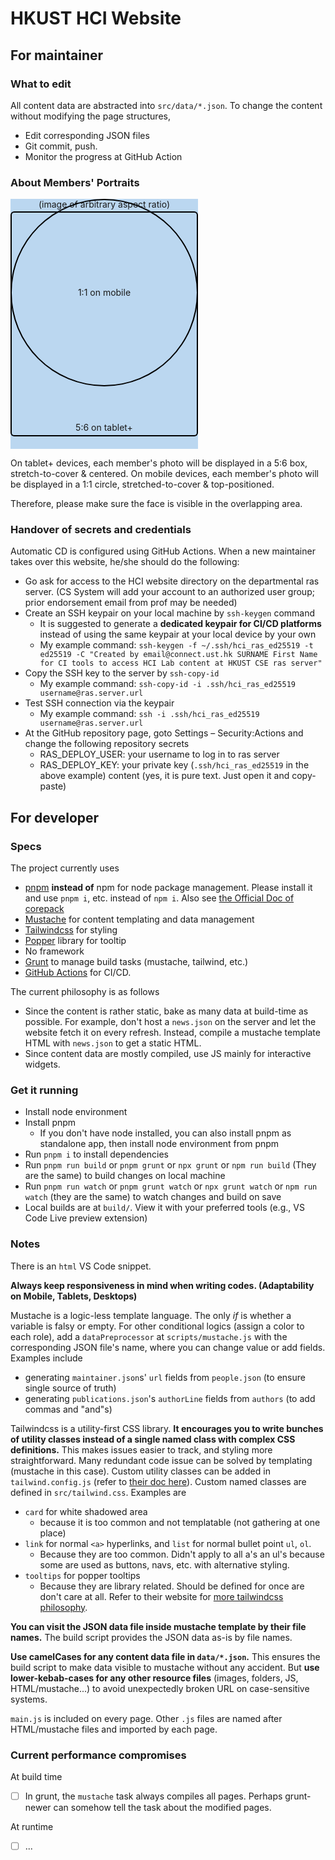 # HKUST HCI Website

## For maintainer

### What to edit

All content data are abstracted into `src/data/*.json`.
To change the content without modifying the page structures,

* Edit corresponding JSON files
* Git commit, push.
* Monitor the progress at GitHub Action

### About Members' Portraits

<div style="width:300px;height:400px;text-align:center;background:#bbd7f0;position:relative">
(image of arbitrary aspect ratio)
<div style="width:300px;height:360px;line-height:calc(720px - 200%);box-shadow:inset 0 0 0 2px black;position:absolute;top:50%;transform:translate(0,-50%);border-radius:6px">5:6 on tablet+</div>
<div style="width:300px;height:300px;line-height:300px;box-shadow:inset 0 0 0 2px black;position:absolute;top:0;border-radius:9999px">1:1 on mobile</div>
</div>

On tablet+ devices, each member's photo will be displayed in a 5:6 box, stretch-to-cover & centered.
On mobile devices, each member's photo will be displayed in a 1:1 circle, stretched-to-cover & top-positioned.

Therefore, please make sure the face is visible in the overlapping area.

### Handover of secrets and credentials

Automatic CD is configured using GitHub Actions.
When a new maintainer takes over this website, he/she should do the following:
* Go ask for access to the HCI website directory on the departmental ras server. (CS System will add your account to an authorized user group; prior endorsement email from prof may be needed)
* Create an SSH keypair on your local machine by `ssh-keygen` command
  * It is suggested to generate a **dedicated keypair for CI/CD platforms** instead of using the same keypair at your local device by your own
  * My example command: `ssh-keygen -f ~/.ssh/hci_ras_ed25519 -t ed25519 -C "Created by email@connect.ust.hk SURNAME First Name for CI tools to access HCI Lab content at HKUST CSE ras server"`
* Copy the SSH key to the server by `ssh-copy-id`
  * My example command: `ssh-copy-id -i .ssh/hci_ras_ed25519 username@ras.server.url`
* Test SSH connection via the keypair
  * My example command: `ssh -i .ssh/hci_ras_ed25519 username@ras.server.url`
* At the GitHub repository page, goto Settings – Security:Actions and change the following repository secrets
  * RAS_DEPLOY_USER: your username to log in to ras server
  * RAS_DEPLOY_KEY: your private key (`.ssh/hci_ras_ed25519` in the above example) content (yes, it is pure text. Just open it and copy-paste)

## For developer

### Specs

The project currently uses
* [pnpm](https://pnpm.io/) **instead of** npm for node package management. Please install it and use `pnpm i`, etc. instead of `npm i`. Also see [the Official Doc of corepack](https://nodejs.org/api/corepack.html)
* [Mustache](https://github.com/janl/mustache.js) for content templating and data management
* [Tailwindcss](https://tailwindcss.com/docs) for styling
* [Popper](https://popper.js.org/) library for tooltip
* No framework
* [Grunt](https://gruntjs.com/) to manage build tasks (mustache, tailwind, etc.)
* [GitHub Actions](https://docs.github.com/cn/actions/quickstart) for CI/CD.

The current philosophy is as follows
* Since the content is rather static, bake as many data at build-time as possible.
For example, don't host a `news.json` on the server and let the website fetch it on every refresh.
Instead, compile a mustache template HTML with `news.json` to get a static HTML.
* Since content data are mostly compiled, use JS mainly for interactive widgets.

### Get it running

* Install node environment
* Install pnpm
  * If you don't have node installed, you can also install pnpm as standalone app, then install node environment from pnpm
* Run `pnpm i` to install dependencies
* Run `pnpm run build` or `pnpm grunt` or `npx grunt` or `npm run build` (They are the same) to build changes on local machine
* Run `pnpm run watch` or `pnpm grunt watch` or `npx grunt watch` or `npm run watch` (they are the same) to watch changes and build on save
* Local builds are at `build/`. View it with your preferred tools (e.g., VS Code Live preview extension)

### Notes

There is an `html` VS Code snippet.

**Always keep responsiveness in mind when writing codes. (Adaptability on Mobile, Tablets, Desktops)**

Mustache is a logic-less template language. The only *if* is whether a variable is falsy or empty.
For other conditional logics (assign a color to each role),
add a `dataPreprocessor` at `scripts/mustache.js` with the corresponding JSON file's name,
where you can change value or add fields.
Examples include
* generating `maintainer.json`s' `url` fields from `people.json` (to ensure single source of truth)
* generating `publications.json`'s `authorLine` fields from `authors` (to add commas and "and"s)

Tailwindcss is a utility-first CSS library.
**It encourages you to write bunches of utility classes instead of a single named class with complex CSS definitions.**
This makes issues easier to track, and styling more straightforward.
Many redundant code issue can be solved by templating (mustache in this case).
Custom utility classes can be added in `tailwind.config.js` (refer to [their doc here](https://tailwindcss.com/docs/adding-custom-styles)).
Custom named classes are defined in `src/tailwind.css`.
Examples are
* `card` for white shadowed area
  * because it is too common and not templatable (not gathering at one place)
* `link` for normal `<a>` hyperlinks, and `list` for normal bullet point `ul`, `ol`.
  * Because they are too common. Didn't apply to all a's an ul's because some are used as buttons, navs, etc. with alternative styling.
* `tooltips` for popper tooltips
  * Because they are library related. Should be defined for once are don't care at all.
Refer to their website for [more tailwindcss philosophy](https://tailwindcss.com/docs/utility-first).

**You can visit the JSON data file inside mustache template by their file names.**
The build script provides the JSON data as-is by file names.

**Use camelCases for any content data file in `data/*.json`.**
This ensures the build script to make data visible to mustache without any accident.
But **use lower-kebab-cases for any other resource files** (images, folders, JS, HTML/mustache...) to avoid unexpectedly broken URL on case-sensitive systems.

`main.js` is included on every page. Other `.js` files are named after HTML/mustache files and imported by each page.

### Current performance compromises

At build time
- [ ] In grunt, the `mustache` task always compiles all pages. Perhaps grunt-newer can somehow tell the task about the modified pages.

At runtime
- [ ] ...